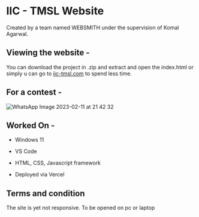 # IIC - TMSL Website

Created by a team named WEBSMITH under the supervision of Komal Agarwal.

## Viewing the website -

You can download the project in .zip and extract and open the index.html or simply u can go to <a href="https://iic-tmsl-websmith.vercel.app/">iic-tmsl.com</a> to spend less time.

## For a contest -

![WhatsApp Image 2023-02-11 at 21 42 32](https://user-images.githubusercontent.com/111780029/218924024-6c676b11-2fc6-4da1-809c-baa9163394ee.jpg)

## Worked On - 

- Windows 11

- VS Code

- HTML, CSS, Javascript framework

- Deployed via Vercel

## Terms and condition

The site is yet not responsive. To be opened on pc or laptop
